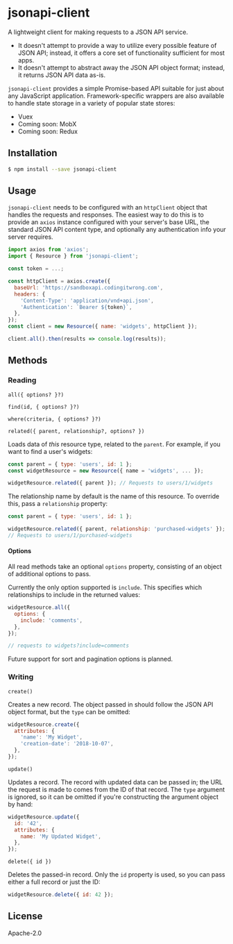 # jsonapi-client

A lightweight client for making requests to a JSON API service.

- It doesn't attempt to provide a way to utilize every possible feature of JSON API; instead, it offers a core set of functionality sufficient for most apps.
- It doesn't attempt to abstract away the JSON API object format; instead, it returns JSON API data as-is.

`jsonapi-client` provides a simple Promise-based API suitable for just about any JavaScript application. Framework-specific wrappers are also available to handle state storage in a variety of popular state stores:

- Vuex
- Coming soon: MobX
- Coming soon: Redux

## Installation

```sh
$ npm install --save jsonapi-client
```

## Usage

`jsonapi-client` needs to be configured with an `httpClient` object that handles the requests and responses. The easiest way to do this is to provide an `axios` instance configured with your server's base URL, the standard JSON API content type, and optionally any authentication info your server requires.

```js
import axios from 'axios';
import { Resource } from 'jsonapi-client';

const token = ...;

const httpClient = axios.create({
  baseUrl: 'https://sandboxapi.codingitwrong.com',
  headers: {
    'Content-Type': 'application/vnd+api.json',
    'Authentication': `Bearer ${token}`,
  },
});
const client = new Resource({ name: 'widgets', httpClient });

client.all().then(results => console.log(results));
```

## Methods

### Reading

`all({ options? }?)`

`find(id, { options? }?)`

`where(criteria, { options? }?)`

`related({ parent, relationship?, options? })`

Loads data of *this* resource type, related to the `parent`. For example, if you want to find a user's widgets:

```js
const parent = { type: 'users', id: 1 };
const widgetResource = new Resource({ name = 'widgets', ... });

widgetResource.related({ parent }); // Requests to users/1/widgets
```

The relationship name by default is the name of this resource. To override this, pass a `relationship` property:

```js
const parent = { type: 'users', id: 1 };

widgetResource.related({ parent, relationship: 'purchased-widgets' });
// Requests to users/1/purchased-widgets
```

#### Options

All read methods take an optional `options` property, consisting of an object of additional options to pass.

Currently the only option supported is `include`. This specifies which relationships to include in the returned values:

```js
widgetResource.all({
  options: {
    include: 'comments',
  },
});

// requests to widgets?include=comments
```

Future support for sort and pagination options is planned.

### Writing

`create()`

Creates a new record. The object passed in should follow the JSON API object format, but the `type` can be omitted:

```js
widgetResource.create({
  attributes: {
    'name': 'My Widget',
    'creation-date': '2018-10-07',
  },
});
```

`update()`

Updates a record. The record with updated data can be passed in; the URL the request is made to comes from the ID of that record. The `type` argument is ignored, so it can be omitted if you're constructing the argument object by hand:

```js
widgetResource.update({
  id: '42',
  attributes: {
    name: 'My Updated Widget',
  },
});
```

`delete({ id })`

Deletes the passed-in record. Only the `id` property is used, so you can pass either a full record or just the ID:

```js
widgetResource.delete({ id: 42 });
```

## License

Apache-2.0
